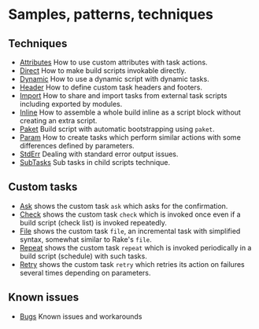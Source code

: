 # Samples, patterns, techniques

## Techniques

- [Attributes](Attributes) How to use custom attributes with task actions.
- [Direct](Direct) How to make build scripts invokable directly.
- [Dynamic](Dynamic) How to use a dynamic script with dynamic tasks.
- [Header](Header) How to define custom task headers and footers.
- [Import](Import) How to share and import tasks from external task scripts including exported by modules.
- [Inline](Inline) How to assemble a whole build inline as a script block without creating an extra script.
- [Paket](Paket) Build script with automatic bootstrapping using `paket`.
- [Param](Param) How to create tasks which perform similar actions with some differences defined by parameters.
- [StdErr](StdErr) Dealing with standard error output issues.
- [SubTasks](SubTasks) Sub tasks in child scripts technique.

## Custom tasks

- [Ask](Ask) shows the custom task `ask` which asks for the confirmation.
- [Check](Check) shows the custom task `check` which is invoked once even if a build script (check list) is invoked repeatedly.
- [File](File) shows the custom task `file`, an incremental task with simplified syntax, somewhat similar to Rake's `file`.
- [Repeat](Repeat) shows the custom task `repeat` which is invoked periodically in a build script (schedule) with such tasks.
- [Retry](Retry) shows the custom task `retry` which retries its action on failures several times depending on parameters.

## Known issues

- [Bugs](Bugs) Known issues and workarounds
